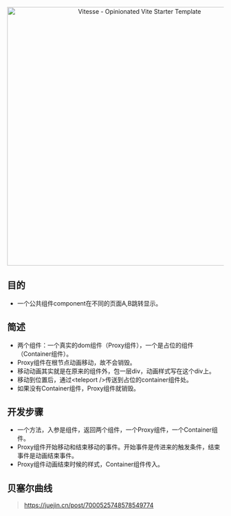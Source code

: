 
<p align='center'>
  <img src='https://github.com/pinky-pig/pic-bed/blob/main/images/starport.jpeg?raw=true' alt='Vitesse - Opinionated Vite Starter Template' width='600'/>
</p>

## 目的

- 一个公共组件component在不同的页面A,B跳转显示。


## 简述

- 两个组件：一个真实的dom组件（Proxy组件），一个是占位的组件（Container组件）。
- Proxy组件在根节点动画移动，故不会销毁。
- 移动动画其实就是在原来的组件外，包一层div，动画样式写在这个div上。
- 移动到位置后，通过\<teleport />传送到占位的container组件处。
- 如果没有Container组件，Proxy组件就销毁。


## 开发步骤

- 一个方法，入参是组件，返回两个组件，一个Proxy组件，一个Container组件。
- Proxy组件开始移动和结束移动的事件。开始事件是传进来的触发条件，结束事件是动画结束事件。
- Proxy组件动画结束时候的样式，Container组件传入。


## 贝塞尔曲线
> https://juejin.cn/post/7000525748578549774
